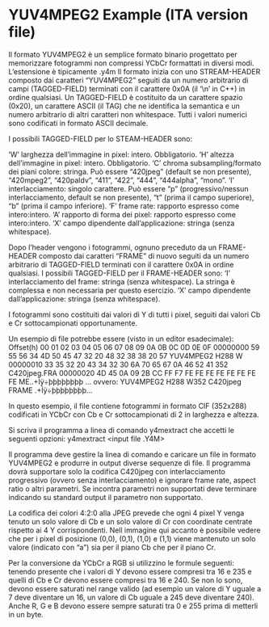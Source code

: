 # YUV4MPEG2 Example (ITA version file)

Il formato YUV4MPEG2 è un semplice formato binario progettato per memorizzare fotogrammi non
compressi YCbCr formattati in diversi modi. L’estensione è tipicamente .y4m
Il formato inizia con uno STREAM-HEADER composto dai caratteri “YUV4MPEG2” seguiti da un
numero arbitrario di campi (TAGGED-FIELD) terminati con il carattere 0x0A (il ‘\n’ in C++) in ordine
qualsiasi.
Un TAGGED-FIELD è costituito da un carattere spazio (0x20), un carattere ASCII (il TAG) che ne
identifica la semantica e un numero arbitrario di altri caratteri non whitespace. Tutti i valori numerici
sono codificati in formato ASCII decimale.

I possibili TAGGED-FIELD per lo STEAM-HEADER sono:

‘W’ larghezza dell’immagine in pixel: intero. Obbligatorio.
‘H’ altezza dell’immagine in pixel: intero. Obbligatorio.
‘C’ chroma subsampling/formato dei piani colore: stringa. Può essere “420jpeg” (default se non
presente), “420mpeg2”, “420paldv”, “411”, “422”, “444”, “444alpha”, “mono”.
‘I’ interlacciamento: singolo carattere. Può essere “p” (progressivo/nessun interlacciamento, default
se non presente), “t” (prima il campo superiore), “b” (prima il campo inferiore).
‘F’ frame rate: rapporto espresso come intero:intero.
‘A’ rapporto di forma dei pixel: rapporto espresso come intero:intero.
‘X’ campo dipendente dall’applicazione: stringa (senza whitespace).

Dopo l’header vengono i fotogrammi, ognuno preceduto da un FRAME-HEADER composto dai caratteri
“FRAME” di nuovo seguiti da un numero arbitrario di TAGGED-FIELD terminati con il carattere 0x0A
in ordine qualsiasi.
I possibili TAGGED-FIELD per il FRAME-HEADER sono:
‘I’ interlacciamento del frame: stringa (senza whitespace). La stringa è complessa e non necessaria
per questo esercizio.
‘X’ campo dipendente dall’applicazione: stringa (senza whitespace).

I fotogrammi sono costituiti dai valori di Y di tutti i pixel, seguiti dai valori Cb e Cr sottocampionati
opportunamente.

Un esempio di file potrebbe essere (visto in un editor esadecimale):
Offset(h) 00 01 02 03 04 05 06 07 08 09 0A 0B 0C 0D 0E 0F
00000000 59 55 56 34 4D 50 45 47 32 20 48 32 38 38 20 57 YUV4MPEG2 H288 W
00000010 33 35 32 20 43 34 32 30 6A 70 65 67 0A 46 52 41 352 C420jpeg.FRA
00000020 4D 45 0A 09 2B CC FF F7 FE FE FE FE FE FE FE FE ME..+Ìÿ÷þþþþþþþþ
…
ovvero:
YUV4MPEG2 H288 W352 C420jpeg
FRAME
.+Ìÿ÷þþþþþþþþ…

In questo esempio, il file contiene fotogrammi in formato CIF (352x288) codificati in YCbCr con Cb e Cr
sottocampionati di 2 in larghezza e altezza.

Si scriva il programma a linea di comando y4mextract che accetti le seguenti opzioni:
y4mextract <input file .Y4M>

Il programma deve gestire la linea di comando e caricare un file in formato YUV4MPEG2 e produrre in
output diverse sequenze di file. Il programma dovrà supportare solo la codifica C420jpeg con
interlacciamento progressivo (ovvero senza interlacciamento) e ignorare frame rate, aspect ratio o altri
parametri. Se incontra parametri non supportati deve terminare indicando su standard output il parametro
non supportato.

La codifica dei colori 4:2:0 alla JPEG prevede che ogni 4 pixel Y venga
tenuto un solo valore di Cb e un solo valore di Cr con coordinate centrate
rispetto ai 4 Y corrispondenti.
Nell immagine qui accanto è possibile vedere che per i pixel di posizione
(0,0), (0,1), (1,0) e (1,1) viene mantenuto un solo valore (indicato con “a”)
sia per il piano Cb che per il piano Cr.

Per la conversione da YCbCr a RGB si utilizzino le formule seguenti:
tenendo presente che i valori di Y devono essere compresi tra 16 e 235 e quelli di Cb e Cr devono essere
compresi tra 16 e 240. Se non lo sono, devono essere saturati nel range valido (ad esempio un valore di Y
uguale a 7 deve diventare un 16, un valore di Cb uguale a 245 deve diventare 240). Anche R, G e B
devono essere sempre saturati tra 0 e 255 prima di metterli in un byte.
